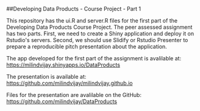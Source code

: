 ##Developing Data Products - Course Project - Part 1

This repository has the ui.R and server.R files for the first part of the Developing Data Products Course Project. The peer assessed assignment has two parts. First, we need to create a Shiny application and deploy it on Rstudio's servers. Second, we should use Slidify or Rstudio Presenter to prepare a reproducible pitch presentation about the application.

The app developed for the first part of the assignment is avalilable at: https://milindvijay.shinyapps.io/DataProducts

The presentation is available at: https://github.com/milindvijay/milindvijay.github.io

Files for the presentation are avalilable on the GitHub: https://github.com/milindvijay/DataProducts